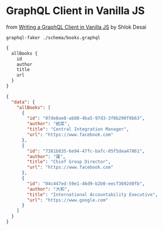 # GraphQL Client in Vanilla JS

from [Writing a GraphQL Client in Vanilla JS](https://link.medium.com/L7H21CwgxZ) by Shlok Desai

```
graphql-faker ./schema/books.graphql
```

```graphql
{
  allBooks {
    id
    author
    title
    url
  }
}
```

```json
{
  "data": {
    "allBooks": [
      {
        "id": "07de8ae8-ab88-4ba5-97d3-3f0b290f0b63",
        "author": "結菜",
        "title": "Central Integration Manager",
        "url": "https://www.facebook.com"
      },
      {
        "id": "7381b835-6e94-47fc-bafc-05f5dea47861",
        "author": "蓮",
        "title": "Chief Group Director",
        "url": "https://www.facebook.com"
      },
      {
        "id": "04c447ed-59e1-46d9-b2b0-eecf3692d0fb",
        "author": "大和",
        "title": "International Accountability Executive",
        "url": "https://www.google.com"
      }
    ]
  }
}
```
